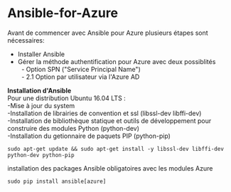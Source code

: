 # Ansible-for-Azure

Avant de commencer avec Ansible pour Azure plusieurs étapes sont nécessaires:<br/>
- Installer Ansible<br/>
- Gérer la méthode authentification pour Azure avec deux possiblités<br/>
    &nbsp;&nbsp;- Option SPN ("Service Principal Name")<br/>
    &nbsp;&nbsp;- 2.1 Option par utilisateur via l'Azure AD<br/>

**Installation d'Ansible**<br/>
Pour une distribution Ubuntu 16.04 LTS :<br/>
-Mise à jour du system<br/>
-Installation de librairies de convention et ssl (libssl-dev libffi-dev)<br/>
-Installation de bibliothèque statique et outils de développement pour construire des modules Python (python-dev)<br/>
-Installation du getionnaire de paquets PIP (python-pip)<br/>
```
sudo apt-get update && sudo apt-get install -y libssl-dev libffi-dev python-dev python-pip
```
installation des packages Ansible obligatoires avec les modules Azure<br/>
```
sudo pip install ansible[azure]
```








